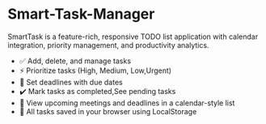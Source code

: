 # Smart-Task-Manager
SmartTask is a feature-rich, responsive TODO list application with calendar integration, priority management, and productivity analytics.
- ✅ Add, delete, and manage tasks
- ⚡ Prioritize tasks (High, Medium, Low,Urgent)
- 📅 Set deadlines with due dates
- ✔️ Mark tasks as completed,See pending tasks
- 📆 View upcoming meetings and deadlines in a calendar-style list
- 🧠 All tasks saved in your browser using LocalStorage

